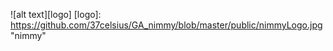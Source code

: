 ![alt text][logo]
[logo]: https://github.com/37celsius/GA_nimmy/blob/master/public/nimmyLogo.jpg "nimmy"

